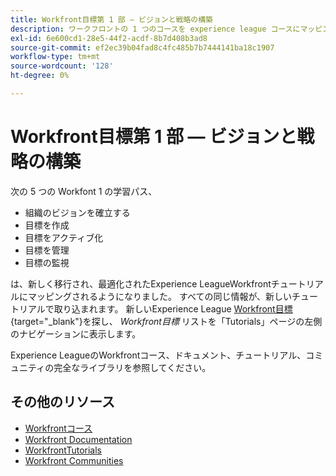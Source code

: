 ```yaml
---
title: Workfront目標第 1 部 — ビジョンと戦略の構築
description: ワークフロントの 1 つのコースを experience league コースにマッピング
exl-id: 6e600cd1-28e5-44f2-acdf-8b7d408b3ad8
source-git-commit: ef2ec39b04fad8c4fc485b7b7444141ba18c1907
workflow-type: tm+mt
source-wordcount: '128'
ht-degree: 0%

---
```


# Workfront目標第 1 部 — ビジョンと戦略の構築

次の 5 つの Workfont 1 の学習パス、

* 組織のビジョンを確立する
* 目標を作成
* 目標をアクティブ化
* 目標を管理
* 目標の監視

は、新しく移行され、最適化されたExperience LeagueWorkfrontチュートリアルにマッピングされるようになりました。  すべての同じ情報が、新しいチュートリアルで取り込まれます。 新しいExperience League [Workfront目標](https://experienceleague.adobe.com/docs/workfront-learn/tutorials-workfront/workfront-goals/establish-a-vision-and-strategy/align-groups-and-teams-to-the-strategy.html?lang=en){target="_blank"}を探し、 *Workfront目標* リストを「Tutorials」ページの左側のナビゲーションに表示します。

Experience LeagueのWorkfrontコース、ドキュメント、チュートリアル、コミュニティの完全なライブラリを参照してください。

## その他のリソース

* [Workfrontコース](https://experienceleague.adobe.com/?lang=en&amp;Solution=Workfront#courses)
* [Workfront Documentation](https://experienceleague.adobe.com/docs/workfront.html)
* [WorkfrontTutorials](https://experienceleague.adobe.com/docs/workfront-learn/tutorials-workfront/home.html)
* [Workfront Communities](https://experienceleaguecommunities.adobe.com/t5/workfront/ct-p/workfront)
